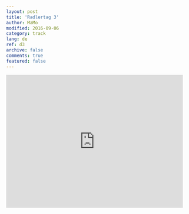 ```yaml
---   
layout: post 
title: 'Radlertag 3'  
author: MaMo 
modified: 2016-09-06
category: track 
lang: de 
ref: d3
archive: false 
comments: true 
featured: false 
--- 
```


                                                                                                                                                                                                                                                                                                                                                                                                                                                                                                              

<iframe width='480' height='360' src='http://track-kit.net/maps_s3/?v=embed&track=229817  
.gpx' frameborder='0' allowfullscreen></iframe>